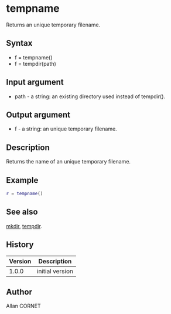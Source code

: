 

# tempname

Returns an unique temporary filename.

## Syntax

- f = tempname()
- f = tempdir(path)

## Input argument

 - path - a string: an existing directory used instead of tempdir().

## Output argument

 - f - a string: an unique temporary filename.

## Description


  <p>Returns the name of an unique temporary filename.</p>


## Example

```matlab
r = tempname()
```

## See also

[mkdir](mkdir.md), [tempdir](tempdir.md).
## History

|Version|Description|
|------|------|
|1.0.0|initial version|


## Author

Allan CORNET



